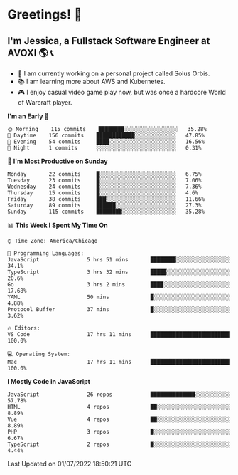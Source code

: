 # Greetings! 🧠

## I'm Jessica, a Fullstack Software Engineer at AVOXI 🌎 📞

- 🌟 I am currently working on a personal project called Solus Orbis.
- 📚 I am learning more about AWS and Kubernetes.
- 🎮 I enjoy casual video game play now, but was once a hardcore World of Warcraft player.

<!--START_SECTION:waka-->
**I'm an Early 🐤** 

```text
🌞 Morning    115 commits    ████████░░░░░░░░░░░░░░░░░   35.28% 
🌆 Daytime    156 commits    ████████████░░░░░░░░░░░░░   47.85% 
🌃 Evening    54 commits     ████░░░░░░░░░░░░░░░░░░░░░   16.56% 
🌙 Night      1 commits      ░░░░░░░░░░░░░░░░░░░░░░░░░   0.31%

```
📅 **I'm Most Productive on Sunday** 

```text
Monday       22 commits     █░░░░░░░░░░░░░░░░░░░░░░░░   6.75% 
Tuesday      23 commits     █░░░░░░░░░░░░░░░░░░░░░░░░   7.06% 
Wednesday    24 commits     █░░░░░░░░░░░░░░░░░░░░░░░░   7.36% 
Thursday     15 commits     █░░░░░░░░░░░░░░░░░░░░░░░░   4.6% 
Friday       38 commits     ███░░░░░░░░░░░░░░░░░░░░░░   11.66% 
Saturday     89 commits     ██████░░░░░░░░░░░░░░░░░░░   27.3% 
Sunday       115 commits    ████████░░░░░░░░░░░░░░░░░   35.28%

```


📊 **This Week I Spent My Time On** 

```text
⌚︎ Time Zone: America/Chicago

💬 Programming Languages: 
JavaScript               5 hrs 51 mins       ████████░░░░░░░░░░░░░░░░░   34.1% 
TypeScript               3 hrs 32 mins       █████░░░░░░░░░░░░░░░░░░░░   20.6% 
Go                       3 hrs 2 mins        ████░░░░░░░░░░░░░░░░░░░░░   17.68% 
YAML                     50 mins             █░░░░░░░░░░░░░░░░░░░░░░░░   4.88% 
Protocol Buffer          37 mins             █░░░░░░░░░░░░░░░░░░░░░░░░   3.62%

🔥 Editors: 
VS Code                  17 hrs 11 mins      █████████████████████████   100.0%

💻 Operating System: 
Mac                      17 hrs 11 mins      █████████████████████████   100.0%

```

**I Mostly Code in JavaScript** 

```text
JavaScript               26 repos            ██████████████░░░░░░░░░░░   57.78% 
HTML                     4 repos             ██░░░░░░░░░░░░░░░░░░░░░░░   8.89% 
Vue                      4 repos             ██░░░░░░░░░░░░░░░░░░░░░░░   8.89% 
PHP                      3 repos             █░░░░░░░░░░░░░░░░░░░░░░░░   6.67% 
TypeScript               2 repos             █░░░░░░░░░░░░░░░░░░░░░░░░   4.44%

```



 Last Updated on 01/07/2022 18:50:21 UTC
<!--END_SECTION:waka-->

<!--
**jessikuh/jessikuh** is a ✨ _special_ ✨ repository because its `README.md` (this file) appears on your GitHub profile.

Here are some ideas to get you started:

- 🔭 I’m currently working on ...
- 🌱 I’m currently learning ...
- 👯 I’m looking to collaborate on ...
- 🤔 I’m looking for help with ...
- 💬 Ask me about ...
- 📫 How to reach me: ...
- 😄 Pronouns: ...
- ⚡ Fun fact: ...
-->
